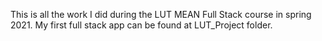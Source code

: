 This is all the work I did during the LUT MEAN Full Stack course in spring 2021.
My first full stack app can be found at LUT_Project folder.